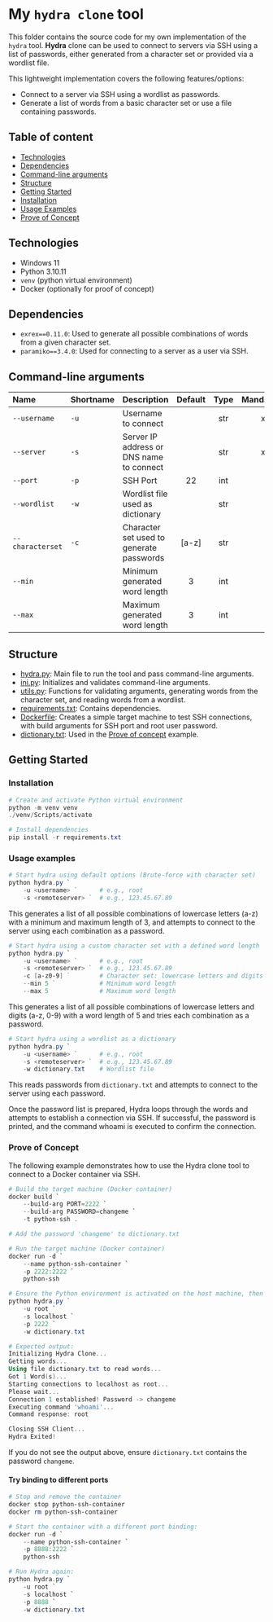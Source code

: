 # My `hydra clone` tool

This folder contains the source code for my own implementation of the `hydra` tool.
**Hydra** clone can be used to connect to servers via SSH using a list of passwords, either generated from a character set or provided via a wordlist file.

This lightweight implementation covers the following features/options:

- Connect to a server via SSH using a wordlist as passwords.
- Generate a list of words from a basic character set or use a file containing passwords.

## Table of content

- [Technologies](#technologies)
- [Dependencies](#dependencies)
- [Command-line arguments](#command-line-arguments)
- [Structure](#structure)
- [Getting Started](#getting-started)
- [Installation](#installation)
- [Usage Examples](#usage-examples)
- [Prove of Concept](#prove-of-concept)

## Technologies

- Windows 11
- Python 3.10.11
- `venv` (python virtual environment)
- Docker (optionally for proof of concept)

## Dependencies

- `exrex==0.11.0`: Used to generate all possible combinations of words from a given character set.
- `paramiko==3.4.0`: Used for connecting to a server as a user via SSH.

## Command-line arguments

| Name | Shortname | Description | Default | Type | Mandatory |
| :--- | :--- | :--- | :---: | :---: | :---: |
| `--username` | `-u` | Username to connect | | str | x |
| `--server` | `-s` | Server IP address or DNS name to connect | | str | x |
| `--port` | `-p` | SSH Port | 22 | int | |
| `--wordlist` | `-w` | Wordlist file used as dictionary | | str | |
| `--characterset` | `-c` | Character set used to generate passwords | [a-z] | str | |
| `--min` | | Minimum generated word length | 3 | int | |
| `--max` | | Maximum generated word length | 3 | int | |

## Structure

- [hydra.py](./hydra.py): Main file to run the tool and pass command-line arguments.
- [ini.py](./init.py): Initializes and validates command-line arguments.
- [utils.py](./utils.py): Functions for validating arguments, generating words from the character set, and reading words from a wordlist.
- [requirements.txt](./requirements.txt): Contains dependencies.
- [Dockerfile](./Dockerfile): Creates a simple target machine to test SSH connections, with build arguments for SSH port and root user password.
- [dictionary.txt](./dictionary.txt): Used in the [Prove of concept](#prove-of-concept) example.

## Getting Started

### Installation

```powershell
# Create and activate Python virtual environment
python -m venv venv
./venv/Scripts/activate

# Install dependencies
pip install -r requirements.txt
```

### Usage examples

```powershell
# Start hydra using default options (Brute-force with character set)
python hydra.py `
    -u <username> `      # e.g., root
    -s <remoteserver> `  # e.g., 123.45.67.89
```

This generates a list of all possible combinations of lowercase letters (a-z) with a minimum and maximum length of 3, and attempts to connect to the server using each combination as a password.

```powershell
# Start hydra using a custom character set with a defined word length
python hydra.py `
    -u <username> `      # e.g., root
    -s <remoteserver> `  # e.g., 123.45.67.89
    -c [a-z0-9] `        # Character set: lowercase letters and digits (a-z, 0-9)
    --min 5 `            # Minimum word length
    --max 5              # Maximum word length
```

This generates a list of all possible combinations of lowercase letters and digits (a-z, 0-9) with a word length of 5 and tries each combination as a password.

```powershell
# Start hydra using a wordlist as a dictionary
python hydra.py `
    -u <username> `      # e.g., root
    -s <remoteserver> `  # e.g., 123.45.67.89
    -w dictionary.txt    # Wordlist file
```

This reads passwords from `dictionary.txt` and attempts to connect to the server using each password.

Once the password list is prepared, Hydra loops through the words and attempts to establish a connection via SSH. If successful, the password is printed, and the command whoami is executed to confirm the connection.

### Prove of Concept

The following example demonstrates how to use the Hydra clone tool to connect to a Docker container via SSH.

```powershell
# Build the target machine (Docker container)
docker build `
    --build-arg PORT=2222 `
    --build-arg PASSWORD=changeme `
    -t python-ssh .

# Add the password 'changeme' to dictionary.txt

# Run the target machine (Docker container)
docker run -d `
    --name python-ssh-container `
    -p 2222:2222 `
    python-ssh

# Ensure the Python environment is activated on the host machine, then run Hydra:
python hydra.py `
    -u root `
    -s localhost `
    -p 2222 `
    -w dictionary.txt

# Expected output:
Initializing Hydra Clone...
Getting words...
Using file dictionary.txt to read words...
Got 1 Word(s)...
Starting connections to localhost as root...
Please wait...
Connection 1 established! Password -> changeme
Executing command 'whoami'...
Command response: root

Closing SSH Client...
Hydra Exited!
```

If you do not see the output above, ensure `dictionary.txt` contains the password `changeme`.

#### Try binding to different ports

```powershell
# Stop and remove the container
docker stop python-ssh-container
docker rm python-ssh-container

# Start the container with a different port binding:
docker run -d `
    --name python-ssh-container `
    -p 8888:2222 `
    python-ssh

# Run Hydra again:
python hydra.py `
    -u root `
    -s localhost `
    -p 8888 `
    -w dictionary.txt
```
